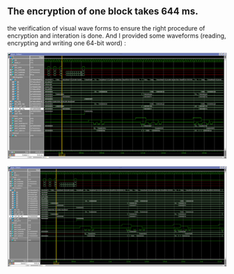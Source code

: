 ## 
## The encryption of one block takes 644 ms.
the verification of visual wave forms to ensure the right procedure of encryption and interation is done. And I provided some waveforms (reading, encrypting and writing one 64-bit word) :

![](./docs/wave.png)


![](./docs/wave2.png)